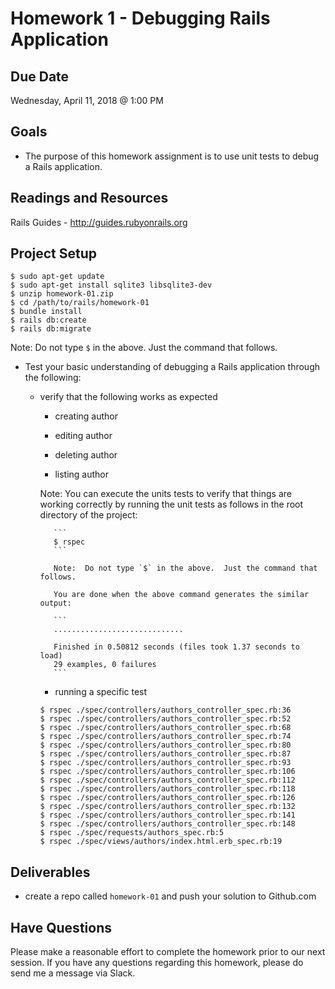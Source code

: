 # Homework 1 - Debugging Rails Application

## Due Date

Wednesday, April 11, 2018 @ 1:00 PM

## Goals

- The purpose of this homework assignment is to use unit tests to debug a Rails
  application.

## Readings and Resources

Rails Guides - http://guides.rubyonrails.org

## Project Setup

  ```
  $ sudo apt-get update
  $ sudo apt-get install sqlite3 libsqlite3-dev
  $ unzip homework-01.zip
  $ cd /path/to/rails/homework-01
  $ bundle install
  $ rails db:create
  $ rails db:migrate
  ```

  Note:  Do not type `$` in the above.  Just the command that follows.

- Test your basic understanding of debugging a Rails application through the
  following:

  - verify that the following works as expected

    - creating author

    - editing author

    - deleting author

    - listing author

    Note:  You can execute the units tests to verify that things are working
           correctly by running the unit tests as follows in the root directory
           of the project:

           ```
           $ rspec
           ```

           Note:  Do not type `$` in the above.  Just the command that follows.

           You are done when the above command generates the similar output:

           ```
           .............................

           Finished in 0.50812 seconds (files took 1.37 seconds to load)
           29 examples, 0 failures
           ```

    - running a specific test

    ```
    $ rspec ./spec/controllers/authors_controller_spec.rb:36
    $ rspec ./spec/controllers/authors_controller_spec.rb:52
    $ rspec ./spec/controllers/authors_controller_spec.rb:68
    $ rspec ./spec/controllers/authors_controller_spec.rb:74
    $ rspec ./spec/controllers/authors_controller_spec.rb:80
    $ rspec ./spec/controllers/authors_controller_spec.rb:87
    $ rspec ./spec/controllers/authors_controller_spec.rb:93
    $ rspec ./spec/controllers/authors_controller_spec.rb:106
    $ rspec ./spec/controllers/authors_controller_spec.rb:112
    $ rspec ./spec/controllers/authors_controller_spec.rb:118
    $ rspec ./spec/controllers/authors_controller_spec.rb:126
    $ rspec ./spec/controllers/authors_controller_spec.rb:132
    $ rspec ./spec/controllers/authors_controller_spec.rb:141
    $ rspec ./spec/controllers/authors_controller_spec.rb:148
    $ rspec ./spec/requests/authors_spec.rb:5
    $ rspec ./spec/views/authors/index.html.erb_spec.rb:19
    ```

## Deliverables

  - create a repo called `homework-01` and push your solution to Github.com

## Have Questions

Please make a reasonable effort to complete the homework prior to our next session.  If you have any questions regarding this homework, please do send me a message via Slack.
